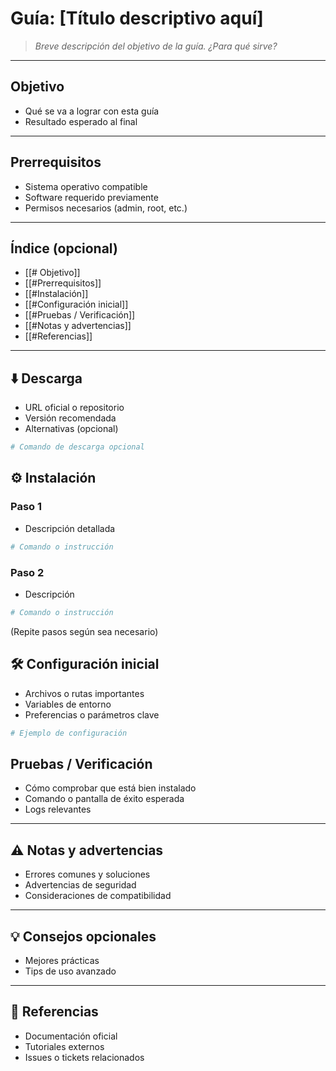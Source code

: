 # Guía: [Título descriptivo aquí]
> _Breve descripción del objetivo de la guía. ¿Para qué sirve?_

---

## Objetivo
- Qué se va a lograr con esta guía
- Resultado esperado al final

---

## Prerrequisitos
- Sistema operativo compatible
- Software requerido previamente
- Permisos necesarios (admin, root, etc.)

---

## Índice (opcional)
- [[# Objetivo]]
- [[#Prerrequisitos]]
- [[#Instalación]]
- [[#Configuración inicial]]
- [[#Pruebas / Verificación]]
- [[#Notas y advertencias]]
- [[#Referencias]]

---

## ⬇️ Descarga
- URL oficial o repositorio
- Versión recomendada
- Alternativas (opcional)

```bash
# Comando de descarga opcional
```

## ⚙️ Instalación
### Paso 1
- Descripción detallada

```bash
# Comando o instrucción
```
### Paso 2
- Descripción

```bash
# Comando o instrucción
```
(Repite pasos según sea necesario)

## 🛠️ Configuración inicial
- Archivos o rutas importantes
- Variables de entorno
- Preferencias o parámetros clave

``` bash
# Ejemplo de configuración
```

## Pruebas / Verificación
- Cómo comprobar que está bien instalado
- Comando o pantalla de éxito esperada 
- Logs relevantes
--- 

## ⚠️ Notas y advertencias
- Errores comunes y soluciones
- Advertencias de seguridad
- Consideraciones de compatibilidad

--- 

## 💡 Consejos opcionales
- Mejores prácticas
- Tips de uso avanzado

--- 
## 🔗 Referencias
- Documentación oficial
- Tutoriales externos
- Issues o tickets relacionados